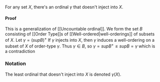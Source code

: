 For any set $X$, there's an ordinal $\gamma$ that doesn't inject into $X$.
#### Proof
This is a generalization of [[Uncountable ordinal]].
We form the set $B$ consisting of [[Order Type]]s of [[Well-ordered|well-orderings]] of subsets of $X$. Let $\gamma=(supB)^{+}$
If $\gamma$ injects into $X$, then $\gamma$ induces a well-ordering on a subset of $X$ of order-type $\gamma$. Thus $\gamma \in B$, so $\gamma=supB^{+}\leq supB=\gamma$ which is a contradiction

### Notation
The least ordinal that doesn't inject into $X$ is denoted $\gamma(X)$.
